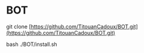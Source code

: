 # BOT

git clone [https://github.com/TitouanCadoux/BOT.git](https://github.com/TitouanCadoux/BOT.git)

bash ./BOT/install.sh
